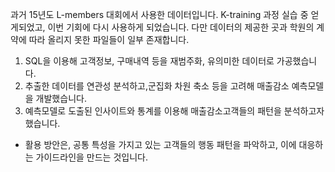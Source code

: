 과거 15년도 L-members 대회에서 사용한 데이터입니다. K-training 과정 실습 중 얻게되었고, 이번 기회에 다시 사용하게 되었습니다. 다만 데이터의 제공한 곳과 학원의 계약에 따라 올리지 못한 파일들이 일부 존재합니다. 

1. SQL을 이용해 고객정보, 구매내역 등을 재범주화, 유의미한 데이터로 가공했습니다.
2. 추출한 데이터를 연관성 분석하고,군집화 차원 축소 등을 고려해 매출감소 예측모델을 개발했습니다.
3. 예측모델로 도출된 인사이트와 통계를 이용해 매출감소고객들의 패턴을 분석하고자 했습니다. 

- 활용 방안은, 공통 특성을 가지고 있는 고객들의 행동 패턴을 파악하고, 이에 대응하는 가이드라인을 만드는 것입니다. 
